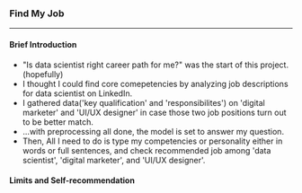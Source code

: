 ### Find My Job 
---
#### Brief Introduction
* "Is data scientist right career path for me?" was the start of this project. (hopefully)
* I thought I could find core comepetencies by analyzing job descriptions for data scientist on LinkedIn.
* I gathered data('key qualification' and 'responsibilites') on 'digital marketer' and 'UI/UX designer' in case those two job positions turn out to be better match.
* ...with preprocessing all done, the model is set to answer my question. 
* Then, All I need to do is type my competencies or personality either in words or full sentences, and check recommended job among 'data scientist', 'digital marketer', and 'UI/UX designer'.

#### Limits and Self-recommendation 


